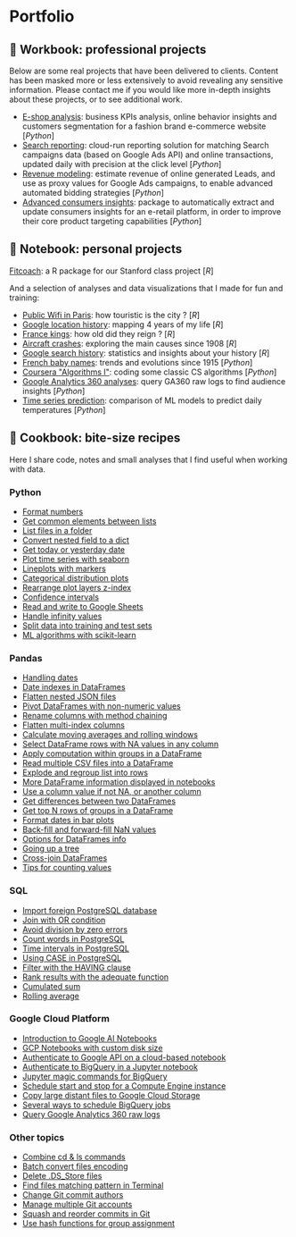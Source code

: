 # Portfolio

## 💼 Workbook: professional projects

Below are some real projects that have been delivered to clients.
Content has been masked more or less extensively to avoid revealing any sensitive information. 
Please contact me if you would like more in-depth insights about these projects, or to see additional work.

* [E-shop analysis](workbook/eshop_analysis/eshop_analysis.ipynb): business KPIs analysis, online behavior insights and customers segmentation for a fashion brand e-commerce website [_Python_]
* [Search reporting](workbook/search_reporting): cloud-run reporting solution for matching Search campaigns data (based on Google Ads API) and online transactions, updated daily with precision at the click level [_Python_]
* [Revenue modeling](workbook/revenue_modeling/revenue_modeling.ipynb): estimate revenue of online generated Leads, and use as proxy values for Google Ads campaigns, to enable advanced automated bidding strategies [_Python_]
* [Advanced consumers insights](workbook/consumers_insights/README.md): package to automatically extract and update consumers insights for an e-retail platform, in order to improve their core product targeting capabilities [_Python_]

## 📔 Notebook: personal projects

[Fitcoach](stanford_fitcoach): a R package for our Stanford class project [_R_]

And a selection of analyses and data visualizations that I made for fun and training:
* [Public Wifi in Paris](notebook/wifi_paris/wifi_paris.md): how touristic is the city ? [_R_]
* [Google location history](notebook/location_history/location_history.md): mapping 4 years of my life [_R_]
* [France kings](notebook/france_kings/france_kings.md): how old did they reign ? [_R_]
* [Aircraft crashes](notebook/aircrafts_crashes/aircraft_crashes.md): exploring the main causes since 1908 [_R_]
* [Google search history](notebook/ghistory): statistics and insights about your history [_R_]
* [French baby names](notebook/french_baby_names/french_baby_names.ipynb): trends and evolutions since 1915 [_Python_]
* [Coursera "Algorithms I"](notebook/coursera_algorithms/coursera_algorithms_1.ipynb): coding some classic CS algorithms [_Python_]
* [Google Analytics 360 analyses](notebook/ga360_analysis.ipynb): query GA360 raw logs to find audience insights [_Python_]
* [Time series prediction](notebook/time_series_prediction.ipynb): comparison of ML models to predict daily temperatures [_Python_]

## 🍪 Cookbook: bite-size recipes

Here I share code, notes and small analyses that I find useful when working with data.

### Python

* [Format numbers](cookbook/python_format_numbers.ipynb)
* [Get common elements between lists](cookbook/python_list_intersection.ipynb)
* [List files in a folder](cookbook/python_files_in_folder.md)
* [Convert nested field to a dict](cookbook/python_convert_to_dict.ipynb)
* [Get today or yesterday date](cookbook/python_date_today.ipynb)
* [Plot time series with seaborn](cookbook/python_plotting_time_series.ipynb)
* [Lineplots with markers](cookbook/python_seaborn_lineplot_markers.ipynb)
* [Categorical distribution plots](cookbook/python_seaborn_categorical_plots.ipynb)
* [Rearrange plot layers z-index](cookbook/python_plot_zorder.ipynb)
* [Confidence intervals](cookbook/python_confidence_intervals.ipynb)
* [Read and write to Google Sheets](cookbook/python_google_sheets.ipynb)
* [Handle infinity values](cookbook/python_infinity.ipynb)
* [Split data into training and test sets](cookbook/python_split_train_test.ipynb)
* [ML algorithms with scikit-learn](cookbook/python_scikit_learn.ipynb)

### Pandas

* [Handling dates](cookbook/pandas_datetime.ipynb)
* [Date indexes in DataFrames](cookbook/pandas_datetime_index.ipynb)
* [Flatten nested JSON files](cookbook/pandas_flatten_json.ipynb)
* [Pivot DataFrames with non-numeric values](cookbook/pandas_pivot.ipynb)
* [Rename columns with method chaining](cookbook/pandas_rename_columns.ipynb)
* [Flatten multi-index columns](cookbook/pandas_flatten_multiindex.ipynb)
* [Calculate moving averages and rolling windows](cookbook/pandas_rolling_windows.ipynb)
* [Select DataFrame rows with NA values in any column](cookbook/pandas_select_null.ipynb)
* [Apply computation within groups in a DataFrame](cookbook/pandas_transform.ipynb)
* [Read multiple CSV files into a DataFrame](cookbook/pandas_multiple_csv_df.md)
* [Explode and regroup list into rows](cookbook/pandas_explode_rows.ipynb)
* [More DataFrame information displayed in notebooks](cookbook/pandas_max_display.ipynb)
* [Use a column value if not NA, or another column](cookbook/pandas_null_else.ipynb)
* [Get differences between two DataFrames](cookbook/pandas_diff_dataframes.ipynb)
* [Get top N rows of groups in a DataFrame](cookbook/pandas_top_rows.ipynb)
* [Format dates in bar plots](cookbook/pandas_barplot_dates.ipynb)
* [Back-fill and forward-fill NaN values](cookbook/pandas_bfill_ffill.ipynb)
* [Options for DataFrames info](cookbook/pandas_df_info.ipynb)
* [Going up a tree](cookbook/pandas_tree.ipynb)
* [Cross-join DataFrames](cookbook/pandas_crossjoin.ipynb)
* [Tips for counting values](cookbook/pandas_value_counts.ipynb)

### SQL

* [Import foreign PostgreSQL database](cookbook/sql_foreign_data_wrapper.md)
* [Join with OR condition](cookbook/sql_join_or.md)
* [Avoid division by zero errors](cookbook/sql_nullif.md)
* [Count words in PostgreSQL](cookbook/sql_count_words.md)
* [Time intervals in PostgreSQL](cookbook/postgresql_datediff.md)
* [Using CASE in PostgreSQL](cookbook/sql_case.md)
* [Filter with the HAVING clause](cookbook/sql_having.md)
* [Rank results with the adequate function](cookbook/sql_rank.md)
* [Cumulated sum](cookbook/sql_cumulated_sum.ipynb)
* [Rolling average](cookbook/sql_rolling_average.ipynb)

### Google Cloud Platform

* [Introduction to Google AI Notebooks](cookbook/gcp_ai_notebooks.md)
* [GCP Notebooks with custom disk size](cookbook/gcp_ai_notebooks_custom_disk.md)
* [Authenticate to Google API on a cloud-based notebook](cookbook/gcp_remote_auth.ipynb)
* [Authenticate to BigQuery in a Jupyter notebook](cookbook/gcp_bigquery_authenticate.ipynb)
* [Jupyter magic commands for BigQuery](cookbook/gcp_bigquery_magic_commands.ipynb)
* [Schedule start and stop for a Compute Engine instance](cookbook/gcp_schedule_vm.md)
* [Copy large distant files to Google Cloud Storage](cookbook/gcp_cloud_storage_from_url.md)
* [Several ways to schedule BigQuery jobs](cookbook/gcp_bigquery_schedule.md)
* [Query Google Analytics 360 raw logs](cookbook/ga360_connect_bigquery.ipynb)

### Other topics

* [Combine cd & ls commands](cookbook/cli_combine_cd_ls.md)
* [Batch convert files encoding](cookbook/cli_convert_encoding.md)
* [Delete .DS_Store files](cookbook/cli_delete_ds_store.md)
* [Find files matching pattern in Terminal](cookbook/cli_find_files_pattern.md)
* [Change Git commit authors](cookbook/git_change_commit_users.md)
* [Manage multiple Git accounts](cookbook/git_multiple_config.md)
* [Squash and reorder commits in Git](cookbook/git_rebase.md)
* [Use hash functions for group assignment](cookbook/hash_functions.ipynb)
